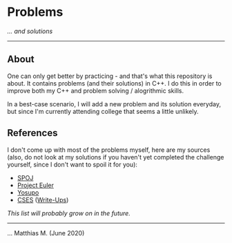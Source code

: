 # Problems
_... and solutions_

---

## About

One can only get better by practicing - and that's what this repository is about. It contains problems (and their solutions) in C++. I do this in order to improve both my C++ and problem solving / alogrithmic skills. 

In a best-case scenario, I will add a new problem and its solution everyday, but since I'm currently attending college that seems a little unlikely.

## References

I don't come up with most of the problems myself, here are my sources (also, do not look at my solutions if you haven't yet completed the challenge yourself, since I don't want to spoil it for you):

* [SPOJ](https://spoj.com)
* [Project Euler](https://projecteuler.net/)
* [Yosupo](https://judge.yosupo.jp/)
* [CSES](https://cses.fi/problemset) ([Write-Ups](cses/README.md))

_This list will probably grow on in the future._

---

... Matthias M. (June 2020)
